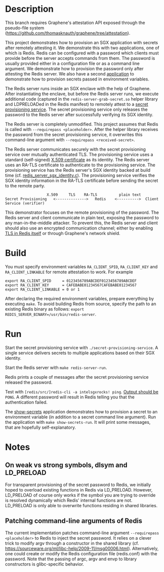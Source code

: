 # Description

This branch requires Graphene's attestation API exposed through the pseudo-file system
(https://github.com/thomasknauth/graphene/tree/attestation).

This project demonstrates how to provision an SGX application with secrets after remotely attesting
it. We demonstrate this with two applications, one of which is Redis. Redis can be configured with a
password which clients must provide before the server accepts commands from them. The password is
usually provided either in a configuration file or as a command line argument. We demonstrate how to
provision the password only after attesting the Redis server. We also have a
second [application](show-secrets.c) to demonstrate how to provision secrets passed in environment
variables.

The Redis server runs inside an SGX enclave with the help of Graphene. After instantiating the
enclave, but before the Redis server runs, we execute additional code (captured in the
`redis-server-grab-secret.so` helper library and LDPRELOADed in the Redis manifest) to remotely
attest to a [secret provisioning service](secret-provisioning-service.c). The secret provisioning
service only releases the password to the Redis server after successfully verifying its SGX
identity.

The Redis server is completely unmodified. This project assumes that Redis is called with
`--requirepass <placeholder>`. After the helper library receives the password from the secret
provisioning service, it overwrites this command-line argument with `--requirepass
<received-secret>`.

The Redis server communicates securely with the secret provisioning service over mutually
authenticated TLS. The provisioning service uses a standard
(self-signed) [X.509 certificate](secret-provisioning-service-crt.pem) as its identity. The Redis
server uses an RA-TLS certificate to authenticate to the provisioning service. The provisioning
service has the Redis server's SGX identity backed at build time
(cf. [redis_server_sgx_identity.c](redis_server_sgx_identity.c)). The provisioning service verifies
the SGX identity information in the RA-TLS certificate before sending the secret to the remote
party.

```
                   X.509     TLS    RA-TLS          plain text
Secret Provisioning   <-------------->   Redis    <---------->  Client
Service (verifier)
```

This demonstrator focuses on the remote provisioning of the password. The Redis server and client
communicate in plain text, exposing the password to any man-in-the-middle attacker. To prevent this,
the Redis server and client should also use an encrypted communication channel; either by
enabling [TLS in Redis itself](https://github.com/antirez/redis/pull/4855/) or through Graphene's
network shield.

# Build

You must specify environment variables `RA_CLIENT_SPID`, `RA_CLIENT_KEY` and `RA_CLIENT_LINKABLE`
for remote attestation to work. For example

```
export RA_CLIENT_SPID     = 0123456789ABCDEF0123456789ABCDEF
export RA_CLIENT_KEY      = CAFEBABE01234567CAFEBABE01234567
export RA_CLIENT_LINKABLE = 0 or 1
```

After declaring the required environment variables, prepare everything by executing `make`. To avoid
building Redis from source, specify the path to an existing Redis binary as follows: `export
REDIS_SERVER_BINARY=/usr/bin/redis-server`.

# Run

Start the secret provisioning service with `./secret-provisioning-service`. A single service
delivers secrets to multiple applications based on their SGX identity.

Start the Redis server with `make redis-server-run`.

Redis prints a couple of messages after the secret provisioning service released the password.

Test with `[redis/src/]redis-cli -a intelsgxrocks!
ping`. [Output should be](https://redis.io/topics/rediscli) `PONG`. A different password will result
in Redis telling you that the authentication failed.

The [show-secrets](show-secrets.c) application demonstrates how to provision a secret to an
environment variable (in addition to a secret command line argument). Run the application with `make
show-secrets-run`. It will print some messages, that are hopefully self-explanatory.

# Notes

## On weak vs strong symbols, dlsym and LD_PRELOAD

For transparent provisioning of the secret password to Redis, we initially hoped to overload
existing functions in Redis via LD_PRELOAD. However, LD_PRELOAD of course only works if the symbol
you are trying to override is resolved dynamically which Redis' internal functions are
not. LD_PRELOAD is only able to overwrite functions residing in shared libraries.

## Patching command-line arguments of Redis

The current implementation patches command-line argument `--requirepass <placeholder>` to Redis to
inject the secret password. It relies on a clever trick to modify argv through a constructor in the
shared library (cf. https://sourceware.org/ml/libc-help/2009-11/msg00006.html). Alternatively, one
could create or modify the Redis configuration file (redis.conf) with the password. Note that the
passing of argc, argv and envp to library constructors is glibc-specific behavior.
